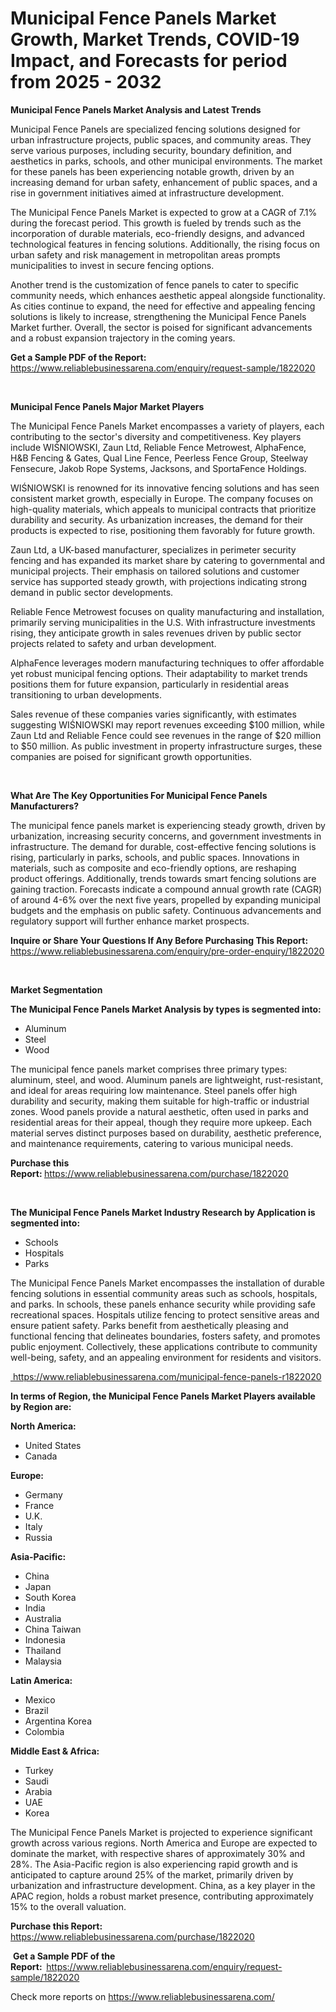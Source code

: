 <p><h1>Municipal Fence Panels Market Growth, Market Trends, COVID-19 Impact, and Forecasts for period from 2025 - 2032</h1></p><p><strong>Municipal Fence Panels Market Analysis and Latest Trends</strong></p>
<p><p>Municipal Fence Panels are specialized fencing solutions designed for urban infrastructure projects, public spaces, and community areas. They serve various purposes, including security, boundary definition, and aesthetics in parks, schools, and other municipal environments. The market for these panels has been experiencing notable growth, driven by an increasing demand for urban safety, enhancement of public spaces, and a rise in government initiatives aimed at infrastructure development.</p><p>The Municipal Fence Panels Market is expected to grow at a CAGR of 7.1% during the forecast period. This growth is fueled by trends such as the incorporation of durable materials, eco-friendly designs, and advanced technological features in fencing solutions. Additionally, the rising focus on urban safety and risk management in metropolitan areas prompts municipalities to invest in secure fencing options. </p><p>Another trend is the customization of fence panels to cater to specific community needs, which enhances aesthetic appeal alongside functionality. As cities continue to expand, the need for effective and appealing fencing solutions is likely to increase, strengthening the Municipal Fence Panels Market further. Overall, the sector is poised for significant advancements and a robust expansion trajectory in the coming years.</p></p>
<p><strong>Get a Sample PDF of the Report:&nbsp;</strong> <a href="https://www.reliablebusinessarena.com/enquiry/request-sample/1822020?utm_campaign=2527&utm_medium=2&utm_source=Github&utm_content=ia&utm_term=12042025&utm_id=municipal-fence-panels">https://www.reliablebusinessarena.com/enquiry/request-sample/1822020</a></p>
<p>&nbsp;</p>
<p><strong>Municipal Fence Panels Major Market Players</strong></p>
<p><p>The Municipal Fence Panels Market encompasses a variety of players, each contributing to the sector's diversity and competitiveness. Key players include WIŚNIOWSKI, Zaun Ltd, Reliable Fence Metrowest, AlphaFence, H&B Fencing & Gates, Qual Line Fence, Peerless Fence Group, Steelway Fensecure, Jakob Rope Systems, Jacksons, and SportaFence Holdings. </p><p>WIŚNIOWSKI is renowned for its innovative fencing solutions and has seen consistent market growth, especially in Europe. The company focuses on high-quality materials, which appeals to municipal contracts that prioritize durability and security. As urbanization increases, the demand for their products is expected to rise, positioning them favorably for future growth.</p><p>Zaun Ltd, a UK-based manufacturer, specializes in perimeter security fencing and has expanded its market share by catering to governmental and municipal projects. Their emphasis on tailored solutions and customer service has supported steady growth, with projections indicating strong demand in public sector developments.</p><p>Reliable Fence Metrowest focuses on quality manufacturing and installation, primarily serving municipalities in the U.S. With infrastructure investments rising, they anticipate growth in sales revenues driven by public sector projects related to safety and urban development.</p><p>AlphaFence leverages modern manufacturing techniques to offer affordable yet robust municipal fencing options. Their adaptability to market trends positions them for future expansion, particularly in residential areas transitioning to urban developments.</p><p>Sales revenue of these companies varies significantly, with estimates suggesting WIŚNIOWSKI may report revenues exceeding $100 million, while Zaun Ltd and Reliable Fence could see revenues in the range of $20 million to $50 million. As public investment in property infrastructure surges, these companies are poised for significant growth opportunities.</p></p>
<p>&nbsp;</p>
<p><strong>What Are The Key Opportunities For Municipal Fence Panels Manufacturers?</strong></p>
<p><p>The municipal fence panels market is experiencing steady growth, driven by urbanization, increasing security concerns, and government investments in infrastructure. The demand for durable, cost-effective fencing solutions is rising, particularly in parks, schools, and public spaces. Innovations in materials, such as composite and eco-friendly options, are reshaping product offerings. Additionally, trends towards smart fencing solutions are gaining traction. Forecasts indicate a compound annual growth rate (CAGR) of around 4-6% over the next five years, propelled by expanding municipal budgets and the emphasis on public safety. Continuous advancements and regulatory support will further enhance market prospects.</p></p>
<p><strong>Inquire or Share Your Questions If Any Before Purchasing This Report:</strong> <a href="https://www.reliablebusinessarena.com/enquiry/pre-order-enquiry/1822020?utm_campaign=2527&utm_medium=2&utm_source=Github&utm_content=ia&utm_term=12042025&utm_id=municipal-fence-panels">https://www.reliablebusinessarena.com/enquiry/pre-order-enquiry/1822020</a></p>
<p>&nbsp;</p>
<p><strong>Market Segmentation</strong></p>
<p><strong>The Municipal Fence Panels Market Analysis by types is segmented into:</strong></p>
<p><ul><li>Aluminum</li><li>Steel</li><li>Wood</li></ul></p>
<p><p>The municipal fence panels market comprises three primary types: aluminum, steel, and wood. Aluminum panels are lightweight, rust-resistant, and ideal for areas requiring low maintenance. Steel panels offer high durability and security, making them suitable for high-traffic or industrial zones. Wood panels provide a natural aesthetic, often used in parks and residential areas for their appeal, though they require more upkeep. Each material serves distinct purposes based on durability, aesthetic preference, and maintenance requirements, catering to various municipal needs.</p></p>
<p><strong>Purchase this Report:&nbsp;</strong><a href="https://www.reliablebusinessarena.com/purchase/1822020?utm_campaign=2527&utm_medium=2&utm_source=Github&utm_content=ia&utm_term=12042025&utm_id=municipal-fence-panels">https://www.reliablebusinessarena.com/purchase/1822020</a></p>
<p>&nbsp;</p>
<p><strong>The Municipal Fence Panels Market Industry Research by Application is segmented into:</strong></p>
<p><ul><li>Schools</li><li>Hospitals</li><li>Parks</li></ul></p>
<p><p>The Municipal Fence Panels Market encompasses the installation of durable fencing solutions in essential community areas such as schools, hospitals, and parks. In schools, these panels enhance security while providing safe recreational spaces. Hospitals utilize fencing to protect sensitive areas and ensure patient safety. Parks benefit from aesthetically pleasing and functional fencing that delineates boundaries, fosters safety, and promotes public enjoyment. Collectively, these applications contribute to community well-being, safety, and an appealing environment for residents and visitors.</p></p>
<p><a href="https://www.reliablebusinessarena.com/municipal-fence-panels-r1822020?utm_campaign=2527&utm_medium=2&utm_source=Github&utm_content=ia&utm_term=12042025&utm_id=municipal-fence-panels">&nbsp;https://www.reliablebusinessarena.com/municipal-fence-panels-r1822020</a></p>
<p><strong>In terms of Region, the Municipal Fence Panels Market Players available by Region are:</strong></p>
<p>
    <p> <strong> North America: </strong>
        <ul>
            <li>United States</li>
            <li>Canada</li>
        </ul>
        </p> 
    <p> <strong> Europe: </strong>
        <ul>
            <li>Germany</li>
            <li>France</li>
            <li>U.K.</li>
            <li>Italy</li>
            <li>Russia</li>
        </ul>
        </p> 
    <p> <strong> Asia-Pacific: </strong>
        <ul>
            <li>China</li>
            <li>Japan</li>
            <li>South Korea</li>
            <li>India</li>
            <li>Australia</li>
            <li>China Taiwan</li>
            <li>Indonesia</li>
            <li>Thailand</li>
            <li>Malaysia</li>
        </ul>
        </p> 
    <p> <strong> Latin America: </strong>
        <ul>
            <li>Mexico</li>
            <li>Brazil</li>
            <li>Argentina Korea</li>
            <li>Colombia</li>
        </ul>
        </p> 
    <p> <strong> Middle East & Africa: </strong>
        <ul>
            <li>Turkey</li>
            <li>Saudi</li>
            <li>Arabia</li>
            <li>UAE</li>
            <li>Korea</li>
        </ul>
    </p>
    </p>
<p><p>The Municipal Fence Panels Market is projected to experience significant growth across various regions. North America and Europe are expected to dominate the market, with respective shares of approximately 30% and 28%. The Asia-Pacific region is also experiencing rapid growth and is anticipated to capture around 25% of the market, primarily driven by urbanization and infrastructure development. China, as a key player in the APAC region, holds a robust market presence, contributing approximately 15% to the overall valuation.</p></p>
<p><strong>Purchase this Report: </strong><a href="https://www.reliablebusinessarena.com/purchase/1822020?utm_campaign=2527&utm_medium=2&utm_source=Github&utm_content=ia&utm_term=12042025&utm_id=municipal-fence-panels">https://www.reliablebusinessarena.com/purchase/1822020</a></p>
<p>&nbsp;<strong>Get a Sample PDF of the Report:&nbsp;&nbsp;</strong><a href="https://www.reliablebusinessarena.com/enquiry/request-sample/1822020?utm_campaign=2527&utm_medium=2&utm_source=Github&utm_content=ia&utm_term=12042025&utm_id=municipal-fence-panels">https://www.reliablebusinessarena.com/enquiry/request-sample/1822020</a></p>
<p><strong></strong></p>
<p>Check more reports on <a href="https://www.reliablebusinessarena.com/?utm_campaign=2527&utm_medium=2&utm_source=Github&utm_content=ia&utm_term=12042025&utm_id=municipal-fence-panels">https://www.reliablebusinessarena.com/</a></p>